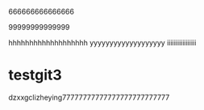 666666666666666

99999999999999



hhhhhhhhhhhhhhhhhhh
yyyyyyyyyyyyyyyyyyy
iiiiiiiiiiiiiiiii
# testgit3
dzxxgclizheying77777777777777777777777777

